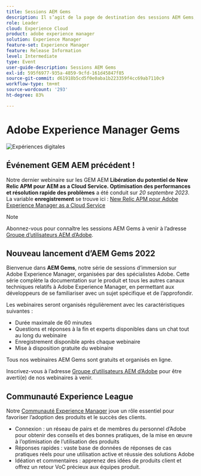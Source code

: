 ```yaml
---
title: Sessions AEM Gems
description: Il s’agit de la page de destination des sessions AEM Gems, comprenant des informations sur la série de webinaires et des informations d’inscription pour les webinaires précédents et à venir.
role: Leader
cloud: Experience Cloud
product: adobe experience manager
solution: Experience Manager
feature-set: Experience Manager
feature: Release Information
level: Intermediate
type: Event
user-guide-description: Sessions AEM Gems
exl-id: 595f6977-935a-4859-9cfd-161d45847f85
source-git-commit: d61918b5cd5f0e0aba1b223359f4cc69ab7110c9
workflow-type: tm+mt
source-wordcount: '293'
ht-degree: 83%

---
```


# Adobe Experience Manager Gems

<img alt="Expériences digitales" src="./assets/ADX_Gems.png"/>

## Événement GEM AEM précédent !

<!--  Remove the comment marks, and put the upcoming event in the below table

<table style="max-width: 1214px;">
<tr>
  <td style="vertical-align: top;">
    <a href="https://www.youtube.com/watch?v=f1T9XU9TCJU">
      <img alt="Experience League LIVE Oct 25" src="assets/Oct25_2022_exl_live_banner_web_1920_WebBanner.png">
    </a>
    <div>
      <a href="https://www.youtube.com/watch?v=f1T9XU9TCJU">
        <strong>Deliver the right offer at the right time with decision management</strong>
      </a>
      <br/><em>with Sandra Hausmann, Ben Tepfer, Brandon Poyfair, and Jason Hickey</em>
      <br/><em>October 25, 2022</em>
    </div>
  </td>
</tr>
</table>

-->
Notre dernier webinaire sur les GEM AEM **Libération du potentiel de New Relic APM pour AEM as a Cloud Service. Optimisation des performances et résolution rapide des problèmes** a été conduit sur *20 septembre 2023*.
La variable **enregistrement** se trouve ici : [New Relic APM pour Adobe Experience Manager as a Cloud Service](/help/experience-manager-gems/gems2023/newrelic-apm-for-aem-cloud-service.md)

>[!NOTE]
>
> Abonnez-vous pour connaître les sessions AEM Gems à venir à l’adresse [Groupe d’utilisateurs AEM d’Adobe](https://aem-augs.adobe.com/).

## Nouveau lancement d’AEM Gems 2022

Bienvenue dans **AEM Gems**, notre série de sessions d’immersion sur Adobe Experience Manager, organisées par des spécialistes Adobe. Cette série complète la documentation sur le produit et tous les autres canaux techniques relatifs à Adobe Experience Manager, en permettant aux développeurs de se familiariser avec un sujet spécifique et de l’approfondir.

Les webinaires seront organisés régulièrement avec les caractéristiques suivantes :

* Durée maximale de 60 minutes
* Questions et réponses à la fin et experts disponibles dans un chat tout au long du webinaire
* Enregistrement disponible après chaque webinaire
* Mise à disposition gratuite du webinaire

Tous nos webinaires AEM Gems sont gratuits et organisés en ligne.

Inscrivez-vous à l’adresse [Groupe d’utilisateurs AEM d’Adobe](https://aem-augs.adobe.com/) pour être averti(e) de nos webinaires à venir.

## Communauté Experience League

Notre [Communauté Experience Manager](https://experienceleaguecommunities.adobe.com/t5/adobe-experience-manager/ct-p/adobe-experience-manager-community?profile.language=fr) joue un rôle essentiel pour favoriser l’adoption des produits et le succès des clients.

* Connexion : un réseau de pairs et de membres du personnel d’Adobe pour obtenir des conseils et des bonnes pratiques, de la mise en œuvre à l’optimisation de l’utilisation des produits
* Réponses rapides : vaste base de données de réponses de cas pratiques réels pour une utilisation active et réussie des solutions Adobe
* Idéation et commentaires : apprenez des idées de produits client et offrez un retour VoC précieux aux équipes produit.
